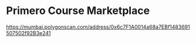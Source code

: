 # Primero Course Marketplace
https://mumbai.polygonscan.com/address/0x6c7F1A0014a68a7EBf1483691507502f92B3e241
